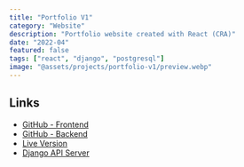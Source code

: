 ```yaml
---
title: "Portfolio V1"
category: "Website"
description: "Portfolio website created with React (CRA)"
date: "2022-04"
featured: false
tags: ["react", "django", "postgresql"]
image: "@assets/projects/portfolio-v1/preview.webp"
---
```


## Links

- [GitHub - Frontend](https://github.com/Jaycedam/portfolio-frontend)
- [GitHub - Backend](https://github.com/Jaycedam/portfolio-backend-django)
- [Live Version](https://portfolio-frontend-jaycedams-projects.vercel.app/)
- [Django API Server](https://portfolio-backend-django.vercel.app/api)
